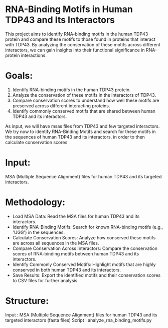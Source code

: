 # RNA-Binding Motifs in Human TDP43 and Its Interactors

This project aims to identify RNA-binding motifs in the human TDP43 protein and compare these motifs to those found in proteins that interact with TDP43. By analyzing the conservation of these motifs across different interactors, we can gain insights into their functional significance in RNA-protein interactions.

# Goals:
1. Identify RNA-binding motifs in the human TDP43 protein.
2. Analyze the conservation of these motifs in the interactors of TDP43.
3. Compare conservation scores to understand how well these motifs are preserved across different interacting proteins.
4. Identify commonly conserved motifs that are shared between human TDP43 and its interactors.

As input, we will have msas files from TDP43 and few targeted interactors.
We try now to identify RNA-Binding Motifs and search for these motifs in the sequences of human TDP43 and its interactors, in order to then calculate conservation scores

# Input:
MSA (Multiple Sequence Alignment) files for human TDP43 and its targeted interactors.

# Methodology:

- Load MSA Data: Read the MSA files for human TDP43 and its interactors.
- Identify RNA-Binding Motifs: Search for known RNA-binding motifs (e.g., 'UGG') in the sequences.
- Calculate Conservation Scores: Analyze how conserved these motifs are across all sequences in the MSA files.
- Compare Conservation Across Interactors: Compare the conservation scores of RNA-binding motifs between human TDP43 and its interactors.
- Identify Commonly Conserved Motifs: Highlight motifs that are highly conserved in both human TDP43 and its interactors.
- Save Results: Export the identified motifs and their conservation scores to CSV files for further analysis.

# Structure:
Input : MSA (Multiple Sequence Alignment) files for human TDP43 and its targeted interactors (fasta files)
Script : analyze_rna_binding_motifs.py
